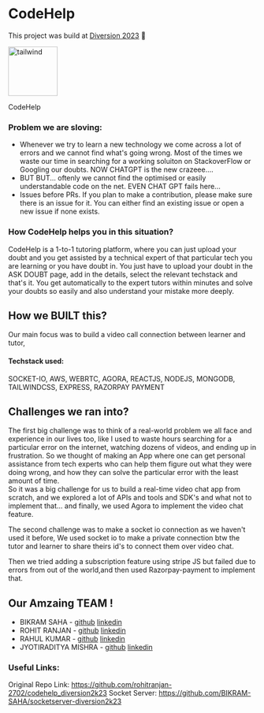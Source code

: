 


# CodeHelp

This project was build at [Diversion 2023](https://diversion.tech/) 💫

<img src="https://res.cloudinary.com/dlmgrochr/image/upload/v1677308464/image-removebg-preview_10_ewg8zc.png" alt="tailwind"  width="100" height="100"/>
<p> CodeHelp </p>


### Problem we are sloving:

- Whenever we try to learn a new technology we come across a lot of errors and  we cannot find what's going wrong. Most of the times we waste our time in searching for a working soluiton on StackoverFlow or Googling our doubts. NOW CHATGPT is the new crazeee....
- BUT BUT... oftenly we cannot find the optimised or easily understandable code on the net. EVEN CHAT GPT fails here...  
- Issues before PRs. If you plan to make a contribution, please make sure there is an issue for it. You can either find an existing issue or open a new issue if none exists.


### How CodeHelp helps you in this situation?

CodeHelp is a 1-to-1 tutoring platform, where you can just upload your doubt and you get assisted  by a technical expert of that particular tech you are learning or you have doubt in.
You just have to upload your doubt in the ASK DOUBT page, add in the details, select the relevant techstack and that's it. You get automatically to the expert tutors within minutes and solve  your doubts so easily and also understand your mistake more deeply.

## How we BUILT this?

Our main focus was to build a video call connection between learner and tutor, 

#### Techstack used: 
<p > SOCKET-IO, AWS, WEBRTC, AGORA, REACTJS, NODEJS, MONGODB, TAILWINDCSS, EXPRESS, RAZORPAY PAYMENT </p> 

## Challenges we ran into?
The first big challenge was to think of a real-world problem we all face and experience in our lives too, like I used to waste hours searching for a particular error on the internet, watching dozens of videos, and ending up in frustration. So we thought of making an App where one can get personal assistance from tech experts who can help them figure out what they were doing wrong, and how they can solve the particular error with the least amount of time.  
So it was a big challenge for us to build a real-time video chat app from scratch, and we explored a lot of APIs and tools and SDK's and what not to implement that... and finally, we used Agora to implement the video chat feature.

The second challenge was to make a socket io connection as we haven't used it before, We used socket io to make a private connection btw the tutor and learner to share theirs id's to connect them over video chat.  

Then we tried adding a subscription feature using stripe JS but failed due to errors from out of the world,and then used Razorpay-payment to implement that.


##  Our Amzaing TEAM !
* BIKRAM SAHA - [github](https://github.com/BIKRAM-SAHA) [linkedin]()
* ROHIT RANJAN - [github](https://github.com/rohitranjan-2702) [linkedin](https://www.linkedin.com/in/rohit-ranjan-singh-6133901b6/)
* RAHUL KUMAR - [github](https://github.com/RAHUL14KUMAR) [linkedin]()
* JYOTIRADITYA MISHRA - [github](https://github.com/jradityamishra) [linkedin]()




### Useful Links:
Original Repo Link:
https://github.com/rohitranjan-2702/codehelp_diversion2k23
Socket Server:
https://github.com/BIKRAM-SAHA/socketserver-diversion2k23


